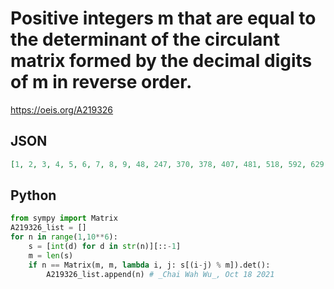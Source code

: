 # Positive integers m that are equal to the determinant of the circulant matrix formed by the decimal digits of m in reverse order\.
https://oeis.org/A219326
## JSON
```JSON
[1, 2, 3, 4, 5, 6, 7, 8, 9, 48, 247, 370, 378, 407, 481, 518, 592, 629, 1547, 26027, 26933, 45018, 69781, 80487, 123823, 289835, 1920261, 2137616, 2716713, 3100883, 3480140, 3934896, 4179451, 4830936, 5218958, 23203827]
```
## Python
```Python
from sympy import Matrix
A219326_list = []
for n in range(1,10**6):
    s = [int(d) for d in str(n)][::-1]
    m = len(s)
    if n == Matrix(m, m, lambda i, j: s[(i-j) % m]).det():
        A219326_list.append(n) # _Chai Wah Wu_, Oct 18 2021
```
